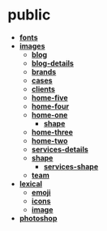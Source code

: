 <!-- generated by markdown-notes-tree -->

# public

<!-- optional markdown-notes-tree directory description starts here -->

<!-- optional markdown-notes-tree directory description ends here -->

- [**fonts**](fonts)
- [**images**](images)
    - [**blog**](images/blog)
    - [**blog-details**](images/blog-details)
    - [**brands**](images/brands)
    - [**cases**](images/cases)
    - [**clients**](images/clients)
    - [**home-five**](images/home-five)
    - [**home-four**](images/home-four)
    - [**home-one**](images/home-one)
        - [**shape**](images/home-one/shape)
    - [**home-three**](images/home-three)
    - [**home-two**](images/home-two)
    - [**services-details**](images/services-details)
    - [**shape**](images/shape)
        - [**services-shape**](images/shape/services-shape)
    - [**team**](images/team)
- [**lexical**](lexical)
    - [**emoji**](lexical/emoji)
    - [**icons**](lexical/icons)
    - [**image**](lexical/image)
- [**photoshop**](photoshop)
